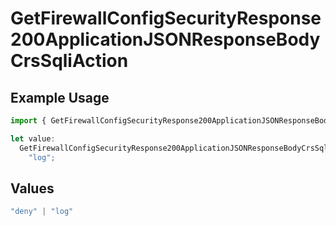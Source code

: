 # GetFirewallConfigSecurityResponse200ApplicationJSONResponseBodyCrsSqliAction

## Example Usage

```typescript
import { GetFirewallConfigSecurityResponse200ApplicationJSONResponseBodyCrsSqliAction } from "@vercel/sdk/models/getfirewallconfigop.js";

let value:
  GetFirewallConfigSecurityResponse200ApplicationJSONResponseBodyCrsSqliAction =
    "log";
```

## Values

```typescript
"deny" | "log"
```